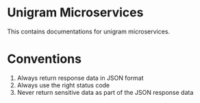 # Unigram Microservices

This contains documentations for unigram microservices.

# Conventions

1. Always return response data in JSON format
2. Always use the right status code
3. Never return sensitive data as part of the JSON response data
